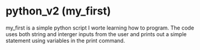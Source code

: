# python_v2 (my_first)

my_first is a simple python script I worte learning how to program. The code uses both string and interger inputs from the user and prints out a simple statement using variables in the print command.
